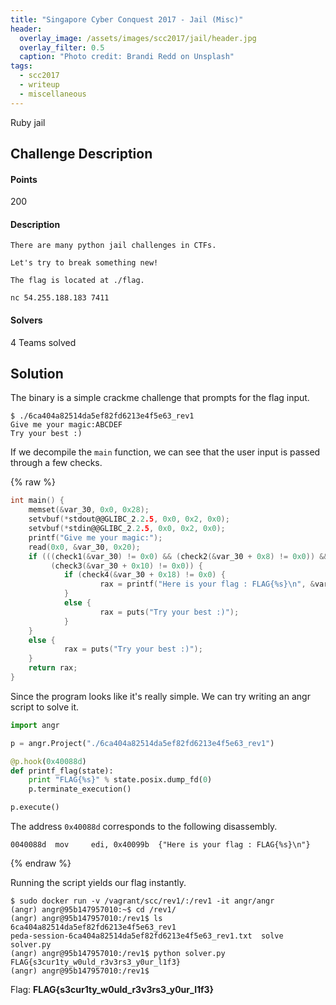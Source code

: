 ```yaml
---
title: "Singapore Cyber Conquest 2017 - Jail (Misc)"
header:
  overlay_image: /assets/images/scc2017/jail/header.jpg
  overlay_filter: 0.5
  caption: "Photo credit: Brandi Redd on Unsplash"
tags:
  - scc2017
  - writeup
  - miscellaneous
---
```


Ruby jail

## Challenge Description

#### Points

200

#### Description

```
There are many python jail challenges in CTFs.

Let's try to break something new!

The flag is located at ./flag.

nc 54.255.188.183 7411
```

#### Solvers

4 Teams solved

## Solution

The binary is a simple crackme challenge that prompts for the flag input.

```shell
$ ./6ca404a82514da5ef82fd6213e4f5e63_rev1
Give me your magic:ABCDEF
Try your best :)
```

If we decompile the `main` function, we can see that the user input is passed
through a few checks.

{% raw %}
```c
int main() {
    memset(&var_30, 0x0, 0x28);
    setvbuf(*stdout@@GLIBC_2.2.5, 0x0, 0x2, 0x0);
    setvbuf(*stdin@@GLIBC_2.2.5, 0x0, 0x2, 0x0);
    printf("Give me your magic:");
    read(0x0, &var_30, 0x20);
    if (((check1(&var_30) != 0x0) && (check2(&var_30 + 0x8) != 0x0)) &&
         (check3(&var_30 + 0x10) != 0x0)) {
            if (check4(&var_30 + 0x18) != 0x0) {
                    rax = printf("Here is your flag : FLAG{%s}\n", &var_30);
            }
            else {
                    rax = puts("Try your best :)");
            }
    }
    else {
            rax = puts("Try your best :)");
    }
    return rax;
}
```

Since the program looks like it's really simple. We can try writing an angr
script to solve it.
```python
import angr

p = angr.Project("./6ca404a82514da5ef82fd6213e4f5e63_rev1")

@p.hook(0x40088d)
def printf_flag(state):
    print "FLAG{%s}" % state.posix.dump_fd(0)
    p.terminate_execution()

p.execute()
```

The address `0x40088d` corresponds to the following disassembly.

```shell
0040088d  mov     edi, 0x40099b  {"Here is your flag : FLAG{%s}\n"}
```
{% endraw %}

Running the script yields our flag instantly.

```shell
$ sudo docker run -v /vagrant/scc/rev1/:/rev1 -it angr/angr
(angr) angr@95b147957010:~$ cd /rev1/
(angr) angr@95b147957010:/rev1$ ls
6ca404a82514da5ef82fd6213e4f5e63_rev1
peda-session-6ca404a82514da5ef82fd6213e4f5e63_rev1.txt  solve  solver.py
(angr) angr@95b147957010:/rev1$ python solver.py
FLAG{s3cur1ty_w0uld_r3v3rs3_y0ur_l1f3}
(angr) angr@95b147957010:/rev1$
```

Flag: **FLAG{s3cur1ty\_w0uld\_r3v3rs3\_y0ur\_l1f3}**
